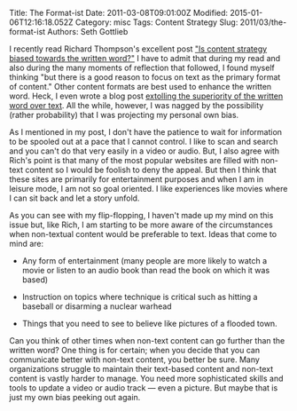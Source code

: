 Title: The Format-ist
Date: 2011-03-08T09:01:00Z
Modified: 2015-01-06T12:16:18.052Z
Category: misc
Tags: Content Strategy
Slug: 2011/03/the-format-ist
Authors: Seth Gottlieb

I recently read Richard Thompson's excellent post ["Is content strategy biased towards the written word?"](http://www.richtext.com/2011/03/03/is-content-strategy-biased-towards-the-written-word/) I have to admit that during my read and also during the many moments of reflection that followed, I found myself thinking "but there is a good reason to focus on text as the primary format of content." Other content formats are best used to enhance the written word. Heck, I even wrote a blog post [extolling the superiority of the written word over text](http://www.contenthere.net/2010/03/text-killed-the-multi-media-star.html). All the while, however, I was nagged by the possibility (rather probability) that I was projecting my personal own bias.   

As I mentioned in my post, I don't have the patience to wait for information to be spooled out at a pace that I cannot control. I like to scan and search and you can't do that very easily in a video or audio. But, I also agree with Rich's point is that many of the most popular websites are filled with non-text content so I would be foolish to deny the appeal. But then I think that these sites are primarily for entertainment purposes and when I am in leisure mode, I am not so goal oriented. I like experiences like movies where I can sit back and let a story unfold.  

As you can see with my flip-flopping, I haven't made up my mind on this issue but, like Rich, I am starting to be more aware of the circumstances when non-textual content would be preferable to text. Ideas that come to mind are:

  

  
 *   Any form of entertainment (many people are more likely to watch a movie or listen to an audio book than read the book on which it was based)
  
 *   Instruction on topics where technique is critical such as hitting a baseball or disarming a nuclear warhead
  
 *   Things that you need to see to believe like pictures of a flooded town.
  

  

Can you think of other times when non-text content can go further than the written word? One thing is for certain; when you decide that you can communicate better with non-text content, you better be sure. Many organizations struggle to maintain their text-based content and non-text content is vastly harder to manage. You need more sophisticated skills and tools to update a video or audio track — even a picture. But maybe that is just my own bias peeking out again.

